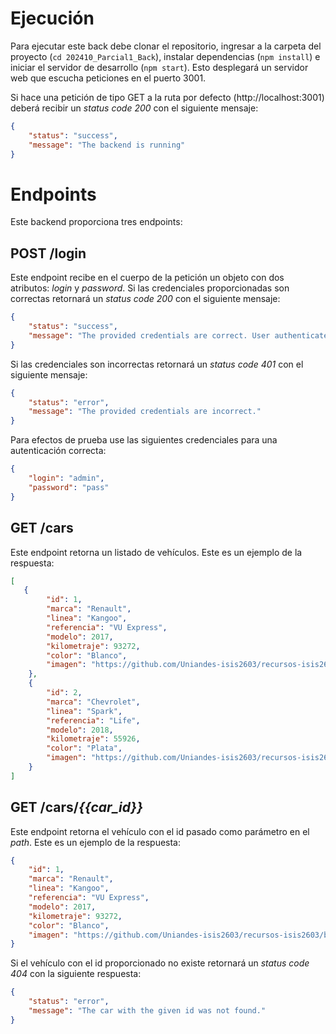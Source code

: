 # Ejecución

Para ejecutar este back debe clonar el repositorio, ingresar a la carpeta del proyecto (`cd 202410_Parcial1_Back`), instalar dependencias (`npm install`) e iniciar el servidor de desarrollo (`npm start`). Esto desplegará un servidor web que escucha peticiones en el puerto 3001.

Si hace una petición de tipo GET a la ruta por defecto (http://localhost:3001) deberá recibir un _status code 200_ con el siguiente mensaje:

```JSON
{
    "status": "success",
    "message": "The backend is running"
}
```

# Endpoints

Este backend proporciona tres endpoints:

## POST /login

Este endpoint recibe en el cuerpo de la petición un objeto con dos atributos: _login_ y _password_. Si las credenciales proporcionadas son correctas retornará un _status code 200_ con el siguiente mensaje:

```JSON
{
    "status": "success",
    "message": "The provided credentials are correct. User authenticated."
}
```

Si las credenciales son incorrectas retornará un _status code 401_ con el siguiente mensaje:

```JSON
{
    "status": "error",
    "message": "The provided credentials are incorrect."
}
```

Para efectos de prueba use las siguientes credenciales para una autenticación correcta:

```JSON
{
    "login": "admin",
    "password": "pass"
}
```

## GET /cars

Este endpoint retorna un listado de vehículos. Este es un ejemplo de la respuesta:

```JSON
[
   {
        "id": 1,
        "marca": "Renault",
        "linea": "Kangoo",
        "referencia": "VU Express",
        "modelo": 2017,
        "kilometraje": 93272,
        "color": "Blanco",
        "imagen": "https://github.com/Uniandes-isis2603/recursos-isis2603/blob/master/images/202410/kangoo.jpeg?raw=true"
    },
    {
        "id": 2,
        "marca": "Chevrolet",
        "linea": "Spark",
        "referencia": "Life",
        "modelo": 2018,
        "kilometraje": 55926,
        "color": "Plata",
        "imagen": "https://github.com/Uniandes-isis2603/recursos-isis2603/blob/master/images/202410/spark.jpeg?raw=true"
    }
]
```

## GET /cars/_{{car_id}}_

Este endpoint retorna el vehículo con el id pasado como parámetro en el _path_. Este es un ejemplo de la respuesta:

```JSON
{
    "id": 1,
    "marca": "Renault",
    "linea": "Kangoo",
    "referencia": "VU Express",
    "modelo": 2017,
    "kilometraje": 93272,
    "color": "Blanco",
    "imagen": "https://github.com/Uniandes-isis2603/recursos-isis2603/blob/master/images/202410/kangoo.jpeg?raw=true"
}
```

Si el vehículo con el id proporcionado no existe retornará un _status code 404_ con la siguiente respuesta:

```JSON
{
    "status": "error",
    "message": "The car with the given id was not found."
}
```
